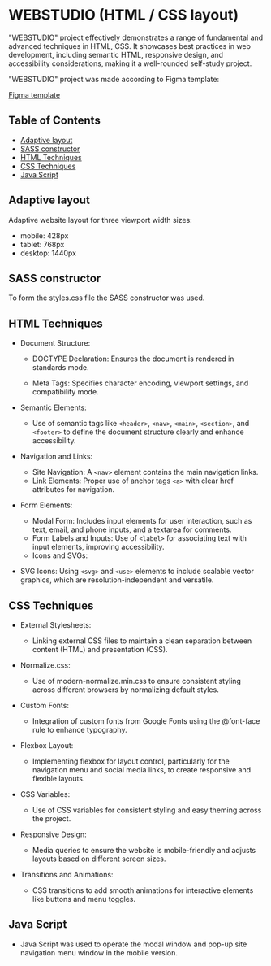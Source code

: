 # WEBSTUDIO (HTML / CSS layout)

"WEBSTUDIO" project effectively demonstrates a range of fundamental and advanced techniques in HTML, CSS. It showcases best practices in web development, including semantic HTML, responsive design, and accessibility considerations, making it a well-rounded self-study project.

"WEBSTUDIO" project was made according to Figma template:

[Figma template](https://www.figma.com/design/lb6m9q7egSc1p8LY3jRiPy/Web-Studio?node-id=296641-536&t=JingYTzXaClHOJfv-0)


## Table of Contents
- [Adaptive layout](#adaptive-layout)
- [SASS constructor](#sass-constructor)
- [HTML Techniques](#html-techniques)
- [CSS Techniques](#css-techniques)
- [Java Script](#java-script)


## Adaptive layout
Adaptive website layout for three viewport width sizes:

- mobile: 428px
- tablet: 768px
- desktop: 1440px

## SASS constructor
To form the styles.css file the SASS constructor was used.

## HTML Techniques
- Document Structure:

    - DOCTYPE Declaration: Ensures the document is rendered in standards mode.

     - Meta Tags: Specifies character encoding, viewport settings, and compatibility mode.

- Semantic Elements:

    - Use of semantic tags like `<header>`, `<nav>`, `<main>`,  `<section>`, and `<footer>` to define the document structure clearly and   enhance accessibility.

- Navigation and Links:

    - Site Navigation: A `<nav>` element contains the main navigation links.
    - Link Elements: Proper use of anchor tags `<a>` with clear href attributes for navigation.

- Form Elements:

  -   Modal Form: Includes input elements for user interaction, such as text, email, and phone inputs, and a textarea for comments.
    - Form Labels and Inputs: Use of `<label>` for associating text with input elements, improving accessibility.
    - Icons and SVGs:

- SVG Icons: Using `<svg>` and `<use>` elements to include scalable vector graphics, which are resolution-independent and versatile.

## CSS Techniques
- External Stylesheets:

    - Linking external CSS files to maintain a clean separation between content (HTML) and presentation (CSS).

- Normalize.css:

    - Use of modern-normalize.min.css to ensure consistent styling across different browsers by normalizing default styles.

- Custom Fonts:

    - Integration of custom fonts from Google Fonts using the @font-face rule to enhance typography.

- Flexbox Layout:

    - Implementing flexbox for layout control, particularly for the navigation menu and social media links, to create responsive and flexible layouts.

- CSS Variables:

    - Use of CSS variables for consistent styling and easy theming across the project.

- Responsive Design:

    - Media queries to ensure the website is mobile-friendly and adjusts layouts based on different screen sizes.

- Transitions and Animations:

    - CSS transitions to add smooth animations for interactive elements like buttons and menu toggles.

## Java Script

- Java Script was used to operate the modal window and pop-up site navigation menu window in the mobile version.